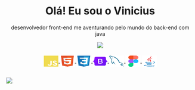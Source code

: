 




<div align="center">
  <div>
    <h1> Olá! Eu sou o Vinicius</h1>
    <p> desenvolvedor front-end me aventurando pelo mundo do back-end com java </p>
  </div>
  <a href="https://github.com/viniciusBTT">
  <img height="180em" src="https://github-readme-stats.vercel.app/api?username=viniciusBTT&show_icons=true&theme=gotham&include_all_commits=true&count_private=true"/>
  
<div style="display: inline_block"><br>
          
  <img align="center" alt="Adriel-Js" height="30" width="40" src="https://raw.githubusercontent.com/devicons/devicon/master/icons/javascript/javascript-plain.svg">
   <img align="center" alt="Adriel-HTML" height="30" width="40" src="https://raw.githubusercontent.com/devicons/devicon/master/icons/html5/html5-original.svg">
  <img align="center" alt="Adriel-CSS" height="30" width="40" src="https://raw.githubusercontent.com/devicons/devicon/master/icons/css3/css3-original.svg">
  <img align="center" alt="Adriel-Bootstrap" height="30" width="40" src="https://raw.githubusercontent.com/devicons/devicon/master/icons/bootstrap/bootstrap-original.svg">
  <img align="center" alt="Adriel-Mysql" height="30" width="40" src="https://raw.githubusercontent.com/devicons/devicon/master/icons/mysql/mysql-original.svg">
  <img align="center" alt="Adriel-Figma" height="30" width="40" src="https://raw.githubusercontent.com/devicons/devicon/master/icons/figma/figma-original.svg">
  <img align="center" alt="Adriel-Figma" height="30" width="40" src="https://raw.githubusercontent.com/devicons/devicon/master/icons/java/java-original.svg">
 

  
  
  

  </div>
</div>

  
  ##
 
<div> 
  
  <a href="https://www.linkedin.com/in/vinicius-barros-teixeira-27962815b/" target="_blank"><img src="https://img.shields.io/badge/-LinkedIn-%230077B5?style=for-the-badge&logo=linkedin&logoColor=white" target="_blank"></a> 
</div>
